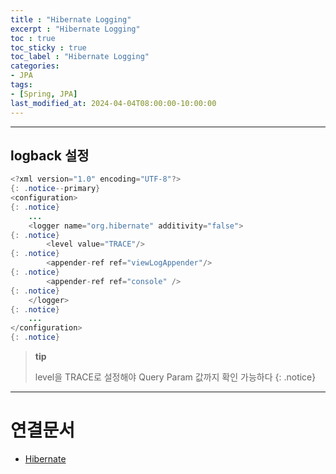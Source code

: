 ```yaml
---
title : "Hibernate Logging"
excerpt : "Hibernate Logging"
toc : true
toc_sticky : true
toc_label : "Hibernate Logging"
categories:
- JPA
tags:
- [Spring, JPA]
last_modified_at: 2024-04-04T08:00:00-10:00:00
---
```

  
---
  
## logback 설정
  
```java
<?xml version="1.0" encoding="UTF-8"?>   
{: .notice--primary}  
<configuration> 
{: .notice}  
	...
	<logger name="org.hibernate" additivity="false">   
{: .notice}  
	    <level value="TRACE"/>   
{: .notice}  
	    <appender-ref ref="viewLogAppender"/>   
{: .notice}  
	    <appender-ref ref="console" />   
{: .notice}  
	</logger> 
{: .notice}  
	...
</configuration> 
{: .notice}  
```

> **tip**
>
> level을 TRACE로 설정해야 Query Param 값까지 확인 가능하다 
{: .notice}  

---
  
# 연결문서
- [Hibernate](../../jpa/jpa-Hibernate)